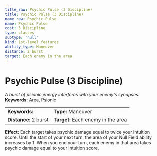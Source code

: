 ```yaml
---
title_raw: Psychic Pulse (3 Discipline)
title: Psychic Pulse (3 Discipline)
name_raw: Psychic Pulse
name: Psychic Pulse
cost: 3 Discipline
type: classes
subtype: 'null'
kind: 1st-level features
ability_type: Maneuver
distance: 2 burst
target: Each enemy in the area
---
```


# Psychic Pulse (3 Discipline)

*A burst of psionic energy interferes with your enemy's synapses.* **Keywords:** Area, Psionic

|                       |                                    |
| :-------------------- | :--------------------------------- |
| **Keywords:**         | **Type:** Maneuver                 |
| **Distance:** 2 burst | **Target:** Each enemy in the area |

**Effect:** Each target takes psychic damage equal to twice your Intuition score. Until the start of your next turn, the area of your Null Field ability increases by 1. When you end your turn, each enemy in that area takes psychic damage equal to your Intuition score.
